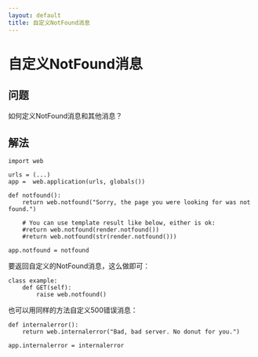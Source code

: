 ```yaml
---
layout: default
title: 自定义NotFound消息
---
```


# 自定义NotFound消息

## 问题

如何定义NotFound消息和其他消息？

## 解法

    import web

    urls = (...)
    app =  web.application(urls, globals())

    def notfound():
        return web.notfound("Sorry, the page you were looking for was not found.")

        # You can use template result like below, either is ok:
        #return web.notfound(render.notfound())
        #return web.notfound(str(render.notfound()))

    app.notfound = notfound

要返回自定义的NotFound消息，这么做即可：

    class example:
        def GET(self):
            raise web.notfound()

也可以用同样的方法自定义500错误消息：

    def internalerror():
        return web.internalerror("Bad, bad server. No donut for you.")

    app.internalerror = internalerror